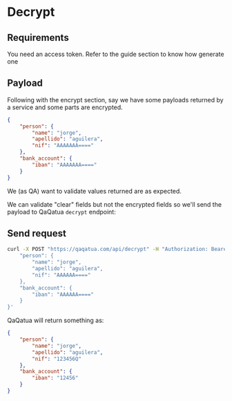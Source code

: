 # Decrypt

## Requirements

You need an access token. Refer to the guide section to know how generate one

## Payload

Following with the encrypt section, say we have some payloads returned by a service and some parts are 
encrypted. 

```json
{
    "person": {
        "name": "jorge",
        "apellido": "aguilera",
        "nif": "AAAAAAA===="
    },
    "bank_account": {
        "iban": "AAAAAAA===="
    }
}
```

We (as QA) want to validate values returned are as expected. 

We can validate "clear" fields but not the encrypted fields so we'll send the payload to QaQatua `decrypt` endpoint:


## Send request

```bash
curl -X POST "https://qaqatua.com/api/decrypt" -H "Authorization: Bearer <your_token>" -d '{
    "person": {
        "name": "jorge",
        "apellido": "aguilera",
        "nif": "AAAAAA===="
    },
    "bank_account": {
        "iban": "AAAAAA===="
    }
}'
```

QaQatua will return something as:

```json
{
    "person": {
        "name": "jorge",
        "apellido": "aguilera",
        "nif": "123456Q"
    },
    "bank_account": {
        "iban": "12456"
    }
}
```


